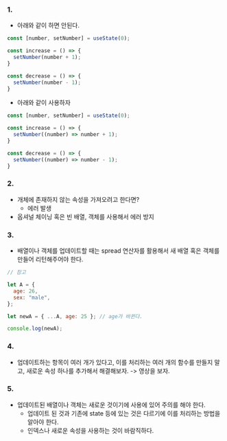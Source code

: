 ### 1. 
- 아래와 같이 하면 안된다.

```js
const [number, setNumber] = useState(0);

const increase = () => {
  setNumber(number + 1);
}

const decrease = () => {
  setNumber(number - 1);
}
```

- 아래와 같이 사용하자

```js
const [number, setNumber] = useState(0);

const increase = () => {
  setNumber((number) => number + 1);
}

const decrease = () => {
  setNumber((number) => number - 1);
}
```

### 2.
- 개체에 존재하지 않는 속성을 가져오려고 한다면?
  - 에러 발생
- 옵셔널 체이닝 혹은 빈 배열, 객체를 사용해서 에러 방지  

### 3.
- 배열이나 객체를 업데이트할 때는 spread 연산자를 활용해서 새 배열 혹은 객체를 만들어 리턴해주어야 한다.  

```js
// 참고

let A = {
  age: 26,
  sex: "male",
};

let newA = { ...A, age: 25 }; // age가 바뀐다.

console.log(newA);
```

### 4.
- 업데이트하는 항목이 여러 개가 있다고, 이를 처리하는 여러 개의 함수를 만들지 말고, 새로운 속성 하나를 추가해서 해결해보자. -> 영상을 보자.  

### 5.  
- 업데이트된 배열이나 객체는 새로운 것이기에 사용에 있어 주의를 해야 한다.
  - 업데이트 된 것과 기존에 state 등에 있는 것은 다르기에 이를 처리하는 방법을 알아야 한다.
  - 인덱스나 새로운 속성을 사용하는 것이 바람직하다.